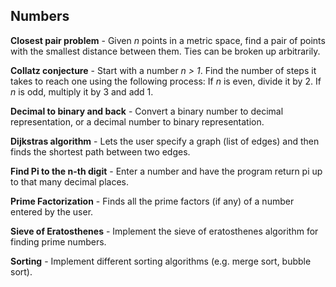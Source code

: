 Numbers
---------

**Closest pair problem** - Given _n_ points in a metric space, find a pair of points with the smallest distance between them. Ties can be broken up arbitrarily.

**Collatz conjecture** - Start with a number _n > 1_. Find the number of steps it takes to reach one using the following process: If _n_ is even, divide it by 2. If _n_ is odd, multiply it by 3 and add 1.

**Decimal to binary and back** - Convert a binary number to decimal representation, or a decimal number to binary representation.

**Dijkstras algorithm** - Lets the user specify a graph (list of edges) and then finds the shortest path between two edges.

**Find Pi to the n-th digit** - Enter a number and have the program return pi up to that many decimal places.

**Prime Factorization** - Finds all the prime factors (if any) of a number entered by the user. 

**Sieve of Eratosthenes** - Implement the sieve of eratosthenes algorithm for finding prime numbers.

**Sorting** - Implement different sorting algorithms (e.g. merge sort, bubble sort). 
